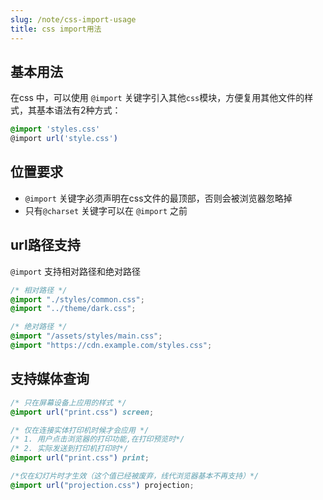 ```yaml
---
slug: /note/css-import-usage
title: css import用法
---
```

## 基本用法
在css 中，可以使用 `@import` 关键字引入其他`css`模块，方便复用其他文件的样式，其基本语法有2种方式：
```css
@import 'styles.css'
@import url('style.css')
```

## 位置要求
- `@import` 关键字必须声明在css文件的最顶部，否则会被浏览器忽略掉
- 只有`@charset` 关键字可以在 `@import` 之前

## url路径支持
`@import` 支持相对路径和绝对路径
```css
/* 相对路径 */
@import "./styles/common.css";
@import "../theme/dark.css";

/* 绝对路径 */
@import "/assets/styles/main.css";
@import "https://cdn.example.com/styles.css";
```

## 支持媒体查询
```css
/* 只在屏幕设备上应用的样式 */
@import url("print.css") screen;

/* 仅在连接实体打印机时候才会应用 */
/* 1. 用户点击浏览器的打印功能,在打印预览时*/
/* 2. 实际发送到打印机打印时*/
@import url("print.css") print;

/*仅在幻灯片时才生效（这个值已经被废弃，线代浏览器基本不再支持）*/
@import url("projection.css") projection;
```


